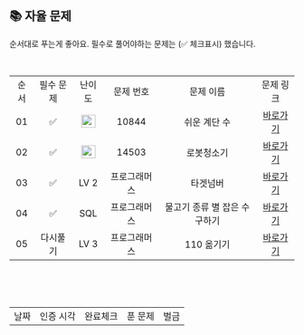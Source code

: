 
## 📚 자율 문제

순서대로 푸는게 좋아요.
필수로 풀어야하는 문제는 (✅ 체크표시) 했습니다.

<br/>
<table>
  <tr>
    <td align="center">순서</td>
    <td align="center">필수 문제</td>
    <td align="center">난이도</td>
    <td align="center">문제 번호</td>
    <td align="center">문제 이름</td>
    <td align="center">문제 링크</td>
  </tr>
  <tr>
    <td align="center">01</td>
    <td align="center">✅</td>
    <td align="center"><img height="23px" width="25px" src="https://d2gd6pc034wcta.cloudfront.net/tier/10.svg"></td>
    <td align="center">10844</td>
    <td align="center">쉬운 계단 수</td>
    <td align="center"><a href="https://www.acmicpc.net/problem/10844">바로가기</a></td>
  </tr>
  <tr>
    <td align="center">02</td>
    <td align="center">✅</td>
    <td align="center"><img height="23px" width="25px" src="https://d2gd6pc034wcta.cloudfront.net/tier/11.svg"></td>
    <td align="center">14503</td>
    <td align="center">로봇청소기</td>
    <td align="center"><a href="https://www.acmicpc.net/problem/14503">바로가기</a></td>
  </tr>
    <tr>
    <td align="center">03</td>
    <td align="center">✅</td>
    <td align="center">LV 2</td>
    <td align="center">프로그래머스</td>
    <td align="center">타겟넘버</td>
    <td align="center"><a href="https://school.programmers.co.kr/learn/courses/30/lessons/43165">바로가기</a></td>
  </tr>
  <tr>
    <td align="center">04</td>
    <td align="center">✅</td>
    <td align="center">SQL</td>
    <td align="center">프로그래머스</td>
    <td align="center">물고기 종류 별 잡은 수 구하기</td>
    <td align="center"><a href="https://school.programmers.co.kr/learn/courses/30/lessons/293257">바로가기</a></td>
  </tr>
  <tr>
    <td align="center">05</td>
    <td align="center">다시풀기</td>
    <td align="center">LV 3</td>
    <td align="center">프로그래머스</td>
    <td align="center">110 옮기기</td>
    <td align="center"><a href="https://school.programmers.co.kr/learn/courses/30/lessons/77886">바로가기</a></td>
  </tr>
</table>
<br/><br/>

<br>

<table>
  <tr>
    <td align="center">날짜</td>
    <td align="center">인증 시각</td>
    <td align="center">완료체크</td>
    <td align="center">푼 문제</td>
    <td align="center">벌금</td>
  </tr>

<!--   <tr>
    <td align="center">수</td>
    <td align="center">면제</td>
    <td align="center"></td>
    <td align="center">-</td>
    <td align="center">-</td>
  </tr> -->


</table>
